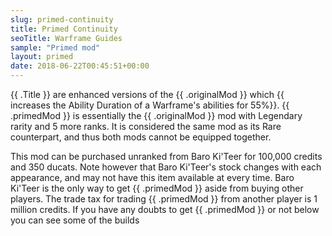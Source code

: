 ```yaml
---
slug: primed-continuity
title: Primed Continuity
seoTitle: Warframe Guides
sample: "Primed mod"
layout: primed
date: 2018-06-22T00:45:51+00:00
---
```


{{ .Title }} are enhanced versions of the {{ .originalMod }} which {{ increases the Ability Duration of a Warframe's abilities for 55%}}. {{ .primedMod }} is essentially the {{ .originalMod }} mod with Legendary rarity and 5 more ranks. It is considered the same mod as its Rare counterpart, and thus both mods cannot be equipped together. 

This mod can be purchased unranked from Baro Ki'Teer for 100,000 credits and 350 ducats. Note however that Baro Ki'Teer's stock changes with each appearance, and may not have this item available at every time. Baro Ki'Teer is the only way to get {{ .primedMod }} aside from buying other players. The trade tax for trading {{ .primedMod }} from another player is 1 million credits. If you have any doubts to get {{ .primedMod }} or not below you can see some of the builds 